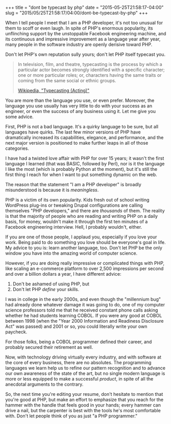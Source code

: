 +++
title = "dont be typecast by php"
date = "2015-05-25T21:58:17-04:00"
slug = "2015/05/25T21:58:17/04:00/dont-be-typecast-by-php"
+++

When I tell people I meet that I am a PHP developer, it's not too unusual for
them to scoff or even laugh. In spite of PHP's enormous popularity, its
unflinching support by the unstoppable Facebook engineering machine, and its
continuous and impressive improvement as a language year after year, many people
in the software industry are openly derisive toward PHP.

Don't let PHP's own reputation sully yours; don't let PHP itself typecast you.

> In television, film, and theatre, typecasting is the process by which a
> particular actor becomes strongly identified with a specific character; one or
> more particular roles; or, characters having the same traits or coming from
> the same social or ethnic groups.
>
> [Wikipedia, "Typecasting (Acting)"](http://en.wikipedia.org/wiki/Typecasting_(acting))

You are more than the language you use, or even prefer. Moreover, the language
you use usually has very little to do with your success as an engineer, or even
the success of any business using it. Let me give you some advice.<!--more-->

First, PHP is not a bad language. It's a quirky language to be sure, but all
languages have quirks. The last few minor versions of PHP have dramatically
increased its capabilities, elegance, and performance, and the next major
version is positioned to make further leaps in all of those categories.

I have had a twisted love affair with PHP for over 15 years; it wasn't the first
language I learned (that was BASIC, followed by Perl), nor is it the language I
like the most (which is probably Python at the moment), but it's still the first
thing I reach for when I want to put something dynamic on the web.

The reason that the statement "I am a PHP developer" is broadly misunderstood is
because it is _meaningless_.

PHP is a victim of its own popularity. Kids fresh out of school writing
WordPress plug-ins or tweaking Drupal configurations are calling themselves "PHP
developers," and there are _thousands_ of them. The reality is that the majority
of people who are reading and writing PHP on a daily basis, for money, wouldn't
make it through the first ten minutes of a Facebook engineering interview. Hell,
I probably wouldn't, either.

If you are one of those people, I applaud you, especially if you love your
work. Being paid to do something you love should be everyone's goal in life. My
advice to you is: learn another language, too. Don't let PHP be the only window
you have into the amazing world of computer science.

However, if you are doing really impressive or complicated things with PHP, like
scaling an e-commerce platform to over 2,500 impressions per second and over a
billion dollars a year, I have different advice:

1. Don't be ashamed of using PHP, but
2. Don't let PHP _define_ your skills.

I was in college in the early 2000s, and even though the "millennium bug" had
already done whatever damage it was going to do, one of my computer science
professors told me that he received constant phone calls asking whether he had
students learning COBOL. If you were any good at COBOL between 1998 (when the
"Year 2000 Information and Readiness Disclosure Act" was passed) and 2001 or
so, you could literally write your own paycheck.

For those folks, being a COBOL programmer defined their career, and probably
secured their retirement as well.

Now, with technology driving virtually every industry, and with software at the
core of every business, there are no absolutes. The programming languages we
learn help us to refine our pattern recognition and to advance our own awareness
of the state of the art, but no single modern language is more or less equipped
to make a successful _product_, in spite of all the anecdotal arguments to the
contrary.

So, the next time you're editing your resume, don't hesitate to mention that
you're good at PHP, but make an effort to emphasize that you reach for the
hammer with the handle that feels good in your hands; every hammer can drive a
nail, but the carpenter is best with the tools he's most comfortable with. Don't
let people think of you as just "a PHP programmer."

